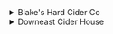 <details>
  <summary>Blake's Hard Cider Co</summary>
  <p>

|Cider|Flavor Text|
|:---|:---|
|El Chavo|"This sweet heated blend melds Blake’s homegrown habanero peppers with juicy mango and our famous Blake’s apples. He’s sweet with a little heat, feel the burn with El Chavo."|

  </p>
</details>
<details>
  <summary>Downeast Cider House</summary>
  <p>

|Cider|Flavor Text|
|:---|:---|
|Blueberry|"Blueberries and pie, delicious. Blueberries and muffins, delicious. Blueberries and pancakes, delicious. Blueberries and cider, trend continues."|

  </p>
</details>
